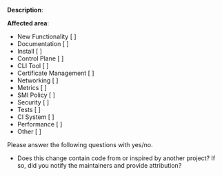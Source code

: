 <!--

Please describe the motivation for this PR and provide enough
information so that others can review it.

-->
**Description**:

<!--

Please mark with X for applicable areas.

-->
**Affected area**:

- New Functionality      [ ]
- Documentation          [ ]
- Install                [ ]
- Control Plane          [ ]
- CLI Tool               [ ]
- Certificate Management [ ]
- Networking             [ ]
- Metrics                [ ]
- SMI Policy             [ ]
- Security               [ ]
- Tests                  [ ]
- CI System              [ ]
- Performance            [ ]
- Other                  [ ]


Please answer the following questions with yes/no.

- Does this change contain code from or inspired by another project? If so, did you notify the maintainers and provide attribution?
